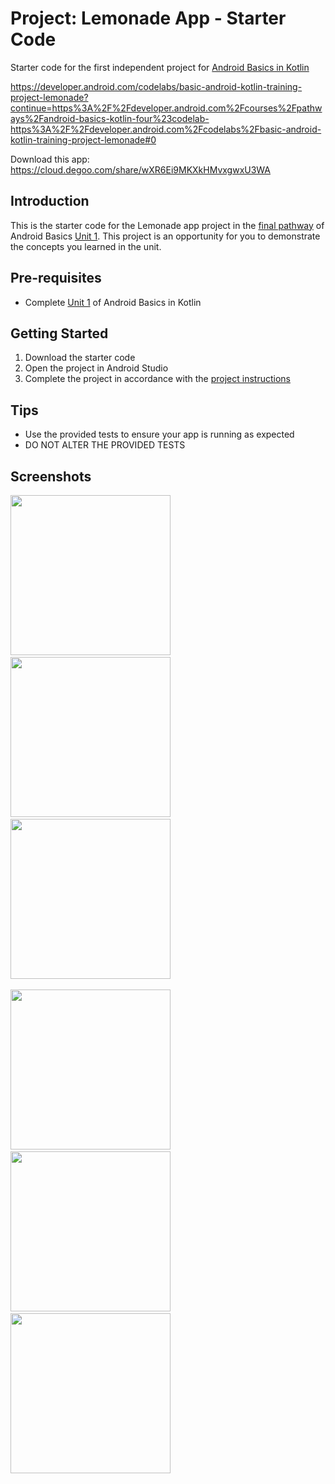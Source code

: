 Project: Lemonade App - Starter Code
==================================

Starter code for the first independent project for [Android Basics in Kotlin](https://developer.android.com/courses/android-basics-kotlin/course)

https://developer.android.com/codelabs/basic-android-kotlin-training-project-lemonade?continue=https%3A%2F%2Fdeveloper.android.com%2Fcourses%2Fpathways%2Fandroid-basics-kotlin-four%23codelab-https%3A%2F%2Fdeveloper.android.com%2Fcodelabs%2Fbasic-android-kotlin-training-project-lemonade#0

Download this app: https://cloud.degoo.com/share/wXR6Ei9MKXkHMvxgwxU3WA

Introduction
------------

This is the starter code for the Lemonade app project in the [final pathway](https://developer.android.com/courses/pathways/android-basics-kotlin-four) of Android Basics [Unit 1](https://developer.android.com/courses/android-basics-kotlin/unit-1). This project is an opportunity for you to demonstrate the concepts you learned in the unit.

Pre-requisites
--------------

- Complete [Unit 1](https://developer.android.com/courses/android-basics-kotlin/unit-1) of Android Basics in Kotlin

Getting Started
---------------

1. Download the starter code
2. Open the project in Android Studio
3. Complete the project in accordance with the [project instructions](https://developer.android.com/codelabs/basic-android-kotlin-training-project-lemonade)

Tips
----

- Use the provided tests to ensure your app is running as expected
- DO NOT ALTER THE PROVIDED TESTS

Screenshots
-----------

<img src="assets/LemonadeLogo.png"
width="256">&nbsp;&nbsp;&nbsp;
<img src="assets/SelectALemon.png"
width="256">&nbsp;&nbsp;&nbsp;
<img src="assets/JuiceTheLemon.png"
width="256">&nbsp;&nbsp;&nbsp;

<img src="assets/JuiceTheLemonCount.png"
width="256">&nbsp;&nbsp;&nbsp;
<img src="assets/DrinkYourLemonade.png"
width="256">&nbsp;&nbsp;&nbsp;
<img src="assets/StartAgain.png"
width="256">&nbsp;&nbsp;&nbsp;
